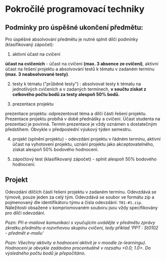 # Pokročilé programovací techniky 

## Podmínky pro úspěšné ukončení předmětu:

Pro úspěšné absolvování předmětu je nutné splnit dílčí podmínky (klasifikovaný zápočet):

1. aktivní účast na cvičení

**účast na cvičeních** - účast na cvičení **(max. 3 absence ze cvičení)**, aktivní účast na řešení projektu a absolvování testů k tématu v zadaném termínu **(max. 3 neabsolvované testy)**.

2. testy k tématu ("průběné testy") : absolvovat testy k tématu na jednotlivých cvičeních a v zadaných termínech, **v součtu získat z celkového počtu bodů za testy alespoň 50% bodů.**

3. prezentace projektu

prezentace projektu: odprezentovat téma a dílčí části řešení projektu. Prezentace projektu probíhá v době přednášky a cvičení. Účast studenta na prezentaci je povinná. Termín prezentace je vždy oznámen s dostatečným předstihem. Obvykle v předposlední výukový týden semestru.

4. projekt (splnění projektu) - odevzdání projektu v řádném termínu, aktivní účast na vyhotovení projektu, uznání projektu jako akceptovatelného, získat alespoň 50% bodového hodnocení.

5. zápočtový test (klasifikovaný zápočet) - splnit alespoň 50% bodového hodnocení.

## Projekt

Odevzdání dílčích částí řešení projektu v zadaném termínu. Odevzdává se týmově, pouze jeden za celý tým. Odevzdává se soubor ve formátu zip a pojmenovaný dle identifikátoru týmu a čísla odevzdání: `T01-#1.zip`. Náležitosti obsažené v kompriomovaném souboru jsou vždy specifikovány pro dílčí odevzdání.

*Pozn: Při e-mailové komunikaci s vyučujícím uvádějte v předmětu zprávy zkratku předmětu a rozvrhovou skupinu cvičení, tedy příklad 'PPT : St0102 - předmět e-mailu'*

*Pozn: Všechny aktivity a hodnocení aktivit je v moodle (e-learningu). Hodnocení je obvykle zadáváno procentuálně v rozsahu <0.0; 1.0>. Do výsledného počtu bodů je přepočítáno.*
